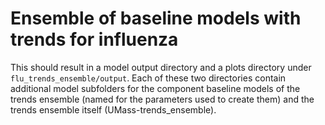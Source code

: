 # Ensemble of baseline models with trends for influenza

This should result in a model output directory and a plots directory under `flu_trends_ensemble/output`. Each of these two directories contain additional model subfolders for the component baseline models of the trends ensemble (named for the parameters used to create them) and the trends ensemble itself (UMass-trends_ensemble).
